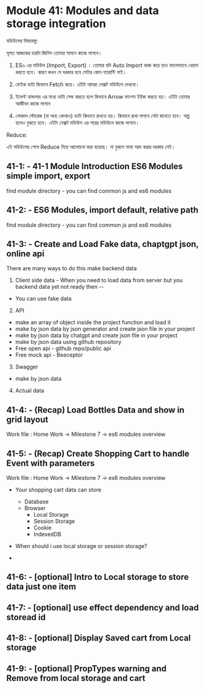 # Module 41: Modules and data storage integration

মডিউলের বিষয়বস্তু:

মূলত আজকের চারটা জিনিস তোমার সামনে কাজে লাগবে।

1. ES৬ এর মডিউল (Import, Export) । তোমার যদি Auto Import কাজ করে তাও ভালোভাবে খেয়াল করতে হবে। কারণ কখন যে দরকার হবে সেটার কোন গ্যারান্টি নাই।

2. ফেইক ডাটা কিভাবে Fetch করে। এইটা আমরা নেক্সট মডিউলে দেখবো।

3. ইভেন্ট হ্যান্ডলার এর মধ্যে ডাটা সেন্ড করতে হলে কিভাবে Arrow ফাংশন ইউজ করতে হয়। এইটা তোমার আজীবন কাজে লাগবে

4. লোকাল স্টোরেজ (বা অন্য কোথাও) ডাটা কিভাবে রাখতে হয়। কিভাবে রাখা লাগবে সেটা জানতে হবে। অল্প হলেও বুঝতে হবে। এইটা নেক্সট মডিউল এর পরের মডিউলে কাজে লাগবে।

Reduce:

এই মডিউলের শেষে Reduce নিয়ে আলোচনা করা হয়েছে। না বুঝলে মাথা গরম করার দরকার নেই।

## 41-1: - 41-1 Module Introduction ES6 Modules simple import, export

find module directory - you can find common js and es6 modules

## 41-2: - ES6 Modules, import default, relative path

find module directory - you can find common js and es6 modules

## 41-3: - Create and Load Fake data, chaptgpt json, online api

There are many ways to do this make backend data

1. Client side data - When you need to load data from server but you backend data yet not ready then --

- You can use fake data

2. API

- make an array of object inside the project function and load it
- make by json data by json generator and create json file in your project
- make by json data by chatgpt and create json file in your project
- make by json data using github repository
- Free open api - github repo/public api
- Free mock api - Beeceptor

3. Swagger

- make by json data

4. Actual data

## 41-4: - (Recap) Load Bottles Data and show in grid layout

Work file : Home Work -> Milestone 7 -> es6 modules overview

## 41-5: - (Recap) Create Shopping Cart to handle Event with parameters

Work file : Home Work -> Milestone 7 -> es6 modules overview

- Your shopping cart data can store

  - Database
  - Browser
    - Local Storage
    - Session Storage
    - Cookie
    - IndexedDB

- When should i use local storage or session storage?
-

## 41-6: - [optional] Intro to Local storage to store data just one item

## 41-7: - [optional] use effect dependency and load storead id

## 41-8: - [optional] Display Saved cart from Local storage

## 41-9: - [optional] PropTypes warning and Remove from local storage and cart
